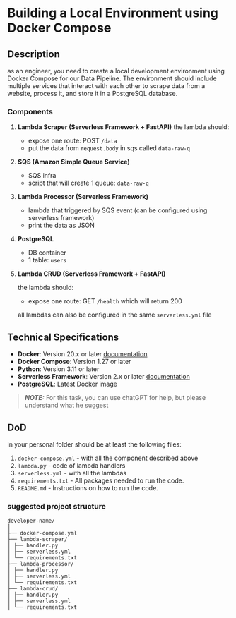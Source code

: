 # Building a Local Environment using Docker Compose

## Description

as an engineer, you need to create a local development environment using Docker Compose for our Data Pipeline. The environment should include multiple services that interact with each other to scrape data from a website, process it, and store it in a PostgreSQL database.

### Components

1. **Lambda Scraper (Serverless Framework + FastAPI)**
   the lambda should:
   - expose one route: POST `/data`
   - put the data from `request.body` in sqs called `data-raw-q`

2. **SQS (Amazon Simple Queue Service)**

   - SQS infra
   - script that will create 1 queue: `data-raw-q`

3. **Lambda Processor (Serverless Framework)**

   - lambda that triggered by SQS event (can be configured using serverless framework)
   - print the data as JSON

4. **PostgreSQL**

   - DB container
   - 1 table: `users`

5. **Lambda CRUD (Serverless Framework + FastAPI)**

   the lambda should:

   - expose one route: GET `/health` which will return 200

   all lambdas can also be configured in the same `serverless.yml` file


## Technical Specifications

- **Docker**: Version 20.x or later [documentation](https://www.docker.com/)
- **Docker Compose**: Version 1.27 or later 
- **Python**: Version 3.11 or later
- **Serverless Framework**: Version 2.x or later [documentation](https://www.serverless.com/framework/docs/getting-started)
- **PostgreSQL**: Latest Docker image

> **_NOTE:_**  For this task, you can use chatGPT for help, but please understand what he suggest

## DoD

in your personal folder should be at least the following files:

1. `docker-compose.yml` - with all the component described above
2. `lambda.py` - code of lambda handlers
3. `serverless.yml`  - with all the lambdas
4. `requirements.txt` - All packages needed to run the code.
5. `README.md` - Instructions on how to run the code.

### suggested project structure

```
developer-name/
│
├── docker-compose.yml
├── lambda-scraper/
│ ├── handler.py
│ ├── serverless.yml
│ └── requirements.txt
├── lambda-processor/
│ ├── handler.py
│ ├── serverless.yml
│ └── requirements.txt
├── lambda-crud/
│ ├── handler.py
│ ├── serverless.yml
│ └── requirements.txt
```
